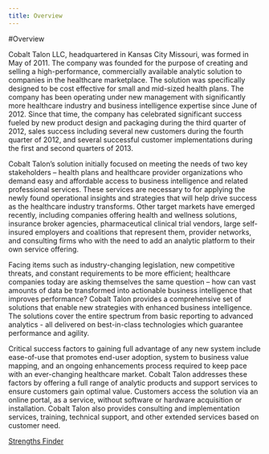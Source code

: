 ```yaml
---
title: Overview
---
```

#Overview

Cobalt Talon LLC, headquartered in Kansas City Missouri, was formed in May of 2011.  The company was founded for the purpose of creating and selling a high-performance, commercially available analytic solution to companies in the healthcare marketplace.  The solution was specifically designed to be cost effective for small and mid-sized health plans.  The company has been operating under new management with significantly more healthcare industry and business intelligence expertise since June of 2012.  Since that time, the company has celebrated significant success fueled by new product design and packaging during the third quarter of 2012, sales success including several new customers during the fourth quarter of 2012, and several successful customer implementations during the first and second quarters of 2013. 

Cobalt Talon’s solution initially focused on meeting the needs of two key stakeholders – health plans and healthcare provider organizations who demand easy and affordable access to business intelligence and related professional services.  These services are necessary to for applying the newly found operational insights and strategies that will help drive success as the healthcare industry transforms.  Other target markets have emerged recently, including companies offering health and wellness solutions, insurance broker agencies, pharmaceutical clinical trial vendors, large self-insured employers and coalitions that represent them, provider networks, and consulting firms who with the need to add an analytic platform to their own service offering.  

Facing items such as industry-changing legislation, new competitive threats, and constant requirements to be more efficient; healthcare companies today are asking themselves the same question – how can vast amounts of data be transformed into actionable business intelligence that improves performance?  Cobalt Talon provides a comprehensive set of solutions that enable new strategies with enhanced business intelligence. The solutions cover the entire spectrum from basic reporting to advanced analytics - all delivered on best-in-class technologies which guarantee performance and agility. 

Critical success factors to gaining full advantage of any new system include ease-of-use that promotes end-user adoption, system to business value mapping, and an ongoing enhancements process required to keep pace with an ever-changing healthcare market.  Cobalt Talon addresses these factors by offering a full range of analytic products and support services to ensure customers gain optimal value. Customers access the solution via an online portal, as a service, without software or hardware acquisition or installation.  Cobalt Talon also provides consulting and implementation services, training, technical support, and other extended services based on customer need.

[Strengths Finder]

[Strengths Finder]: https://public.tableausoftware.com/profile/dmessick#!/vizhome/StrengthsFinder_0/Dashboard1

